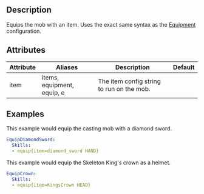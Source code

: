## Description
Equips the mob with an item. Uses the exact same syntax as the
[Equipment](/mobs/equipment) configuration.


## Attributes
| Attribute | Aliases   | Description                                                          | Default |
|-----------|-----------|----------------------------------------------------------------------|---------|
| item      | items, equipment, equip, e | The item config string to run on the mob.           |         |


## Examples
This example would equip the casting mob with a diamond sword.
```yaml
EquipDiamondSword:
  Skills:
  - equip{item=diamond_sword HAND}
```

This example would equip the Skeleton King's crown as a helmet.
```yaml
EquipCrown:
  Skills:
  - equip{item=KingsCrown HEAD}
```